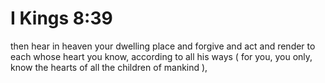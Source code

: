 # I Kings 8:39

then hear in heaven your dwelling place and forgive and act and render to each whose heart you know, according to all his ways ( for you, you only, know the hearts of all the children of mankind ),
